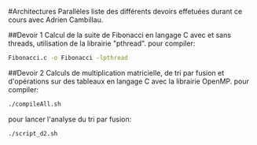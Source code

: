 #Architectures Parallèles
liste des différents devoirs effetuées durant ce cours avec Adrien Cambillau.

##Devoir 1
Calcul de la suite de Fibonacci en langage C avec et sans threads, utilisation de la librairie "pthread".
pour compiler: 
```bash
Fibonacci.c -o Fibonacci -lpthread
```

##Devoir 2
Calculs de multiplication matricielle, de tri par fusion et d'opérations sur des tableaux en langage C avec la librairie OpenMP.
pour compiler:
```bash
./compileAll.sh
```
pour lancer l'analyse du tri par fusion:
```bash
./script_d2.sh
```


